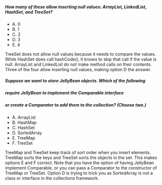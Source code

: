 ##### How many of these allow inserting null values: ArrayList, LinkedList, HashSet, and TreeSet?
* A. 0
* B. 1
* C. 2
* D. 3
* E. 4

TreeSet does not allow null values because it needs to compare the values.
While HashSet does call hashCode(), it knows to skip that call if the value is null.
ArrayList and LinkedList do not make method calls on their contents.
Three of the four allow inserting null values, making option D the answer.

##### Suppose we want to store JellyBean objects. Which of the following
##### require JellyBean to implement the Comparable interface
##### or create a Comparator to add them to the collection? (Choose two.)
* A. ArrayList
* B. HashMap
* C. HashSet
* D. SortedArray
* E. TreeMap
* F. TreeSet

TreeMap and TreeSet keep track of sort order when you insert elements.
TreeMap sorts the keys and TreeSet sorts the objects in the set.
This makes options E and F correct. Note that you have
the option of having JellyBean implement Comparable,
or you can pass a Comparator to the constructor of TreeMap or TreeSet.
Option D is trying to trick you as SortedArray
is not a class or interface in the collections framework.